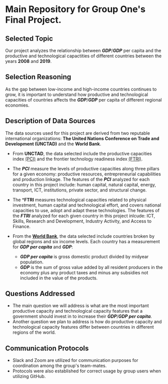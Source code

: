 # Main Repository for Group One's Final Project.

## Selected Topic

Our project analyzes the relationship between ***GDP***/***GDP*** per capita and the productive and technological capactities of different countries between the years **2008** and **2019**.


## Selection Reasoning

As the gap between low-income and high-income countries continues to grow, it is important to understand how productive and technological capacities of countries affects the ***GDP***/***GDP*** per capita of different regional economies. 


## Description of Data Sources

The data sources used for this project are derived from two reputable international organizations: 
**The United Nations Conference on Trade and Development (UNCTAD)** and the **World Bank**.

- From **UNCTAD**, the data selected include the productive capacities index [(PCI)](https://unctadstat.unctad.org/wds/TableViewer/tableView.aspx?ReportId=199270) and the frontier technology readiness index [(FTRI)](https://unctadstat.unctad.org/wds/TableViewer/tableView.aspx?ReportId=227701).
- The ***PCI*** measure the levels of productive capacities along three pillars for a given economy: productive resources,
entrepreneurial capabilities and production linkage. The features of the ***PCI*** analyzed for each country in this project include: human capital, natural capital, energy, transport, ICT, institutions, private sector, and structural change.

- The ***FTRI** measures technological capacities related to physical investment, human capital and technological effort, and covers national capacities to use, adopt and adapt these technologies. The features of the ***FTRI*** analyzed for each given country in this project inlcude: ICT, Skills, Research and Development, Industry Activity, and Access to Finance.

- From the **[World Bank](https://data.worldbank.org/indicator/NY.GDP.PCAP.CD?end=2021&name_desc=true&start=2021)**, the data selected include countries broken by global regions and six income levels. Each country has a measurement for ***GDP per capita*** and ***GDP***: <br>
    - ***GDP per capita*** is gross domestic product divided by midyear population.<br>
    - ***GDP*** is the sum of gross value added by all resident producers in the economy plus any product taxes and minus any subsidies not included in the value of the products.


## Questions Addressed

- The main question we will address is what are the most important productive capacity and technological capacity features that a government should invest in to increase their ***GDP***/***GDP per capita***.<br>
- Another question we plan to address is how do productive capacity and technological capacity features differ between
countries in different regions of the world. 


## Communication Protocols

- Slack and Zoom are utilized for communication purposes for coordination among the group's team-mates.
- Protocols were also established for correct usage by group users when utilizing GitHub.

